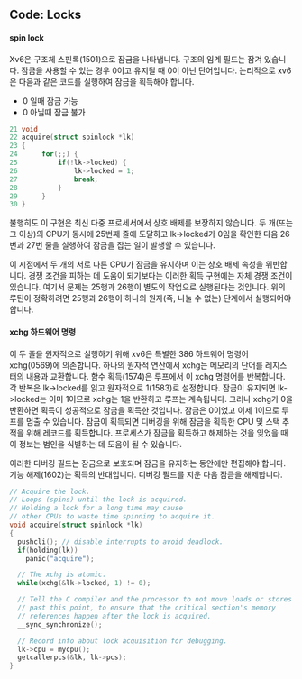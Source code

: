 ## Code: Locks



#### spin lock

Xv6은 구조체 스핀록(1501)으로 잠금을 나타냅니다. 구조의 임계 필드는 잠겨 있습니다. 잠금을 사용할 수 있는 경우 0이고 유지될 때 0이 아닌 단어입니다.
논리적으로 xv6은 다음과 같은 코드를 실행하여 잠금을 획득해야 합니다.

* 0 일때 잠금 가능
* 0 아닐때 잠금 불가

```c
21 void
22 acquire(struct spinlock *lk)
23 {
24 		for(;;) {
25 			if(!lk->locked) {
26 				lk->locked = 1;
27 				break;
28 			}
29 		}
30 }
```



불행히도 이 구현은 최신 다중 프로세서에서 상호 배제를 보장하지 않습니다. 두 개(또는 그 이상)의 CPU가 동시에 25번째 줄에 도달하고 lk->locked가 0임을 확인한 다음 26번과 27번 줄을 실행하여 잠금을 잡는 일이 발생할 수 있습니다.

이 시점에서 두 개의 서로 다른 CPU가 잠금을 유지하며 이는 상호 배제 속성을 위반합니다. 경쟁 조건을 피하는 데 도움이 되기보다는 이러한 획득 구현에는 자체 경쟁 조건이 있습니다. 여기서 문제는 25행과 26행이 별도의 작업으로 실행된다는 것입니다. 위의 루틴이 정확하려면 25행과 26행이 하나의 원자(즉, 나눌 수 없는) 단계에서 실행되어야 합니다.

#### xchg 하드웨어 명령

이 두 줄을 원자적으로 실행하기 위해 xv6은 특별한 386 하드웨어 명령어 xchg(0569)에 의존합니다. 하나의 원자적 연산에서 xchg는 메모리의 단어를 레지스터의 내용과 교환합니다. 함수 획득(1574)은 루프에서 이 xchg 명령어를 반복합니다. 각 반복은 lk->locked를 읽고 원자적으로 1(1583)로 설정합니다.
잠금이 유지되면 lk->locked는 이미 1이므로 xchg는 1을 반환하고 루프는 계속됩니다.
그러나 xchg가 0을 반환하면 획득이 성공적으로 잠금을 획득한 것입니다. 잠금은 0이었고 이제 1이므로 루프를 멈출 수 있습니다. 잠금이 획득되면 디버깅을 위해 잠금을 획득한 CPU 및 스택 추적을 위해 레코드를 획득합니다. 프로세스가 잠금을 획득하고 해제하는 것을 잊었을 때 이 정보는 범인을 식별하는 데 도움이 될 수 있습니다.

이러한 디버깅 필드는 잠금으로 보호되며 잠금을 유지하는 동안에만 편집해야 합니다.
기능 해제(1602)는 획득의 반대입니다. 디버깅 필드를 지운 다음 잠금을 해제합니다.



```c
// Acquire the lock.
// Loops (spins) until the lock is acquired.
// Holding a lock for a long time may cause
// other CPUs to waste time spinning to acquire it.
void acquire(struct spinlock *lk)
{
  pushcli(); // disable interrupts to avoid deadlock.
  if(holding(lk))
    panic("acquire");

  // The xchg is atomic.
  while(xchg(&lk->locked, 1) != 0);

  // Tell the C compiler and the processor to not move loads or stores
  // past this point, to ensure that the critical section's memory
  // references happen after the lock is acquired.
  __sync_synchronize();

  // Record info about lock acquisition for debugging.
  lk->cpu = mycpu();
  getcallerpcs(&lk, lk->pcs);
}
```



